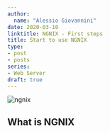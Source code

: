 ```yaml
---
author:
  name: "Alessio Giovannini"
date: 2020-03-10
linktitle: NGNIX - First steps
title: Start to use NGNIX
type:
- post
- posts
series:
- Web Server
draft: true
---
```


![ngnix](/img/ngnix.jpg)

## What is NGNIX